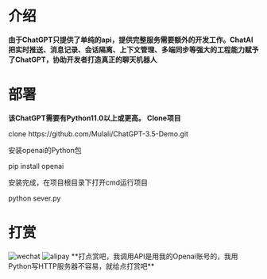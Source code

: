 # 介绍
**由于ChatGPT只提供了单纯的api，提供完整服务需要额外的开发工作。ChatAI把实时推送、消息记录、会话隔离、上下文管理、多端同步等强大的工程能力赋予了ChatGPT，协助开发者打造真正的聊天机器人**
# 部署
**该ChatGPT需要有Python11.0以上或更高。**
**Clone项目**
<p> clone https://github.com/Mulali/ChatGPT-3.5-Demo.git</p>
安装openai的Python包
<p>pip install openai</p>
安装完成，在项目根目录下打开cmd运行项目
<p>python sever.py</p>

# 打赏
<img src="image/wechat.png" alt="wechat">
<img src="image/alipay.png" alt="alipay">
**打点赏吧，我调用API是用我的Openai账号的，我用Python写HTTP服务器不容易，就给点打赏吧**
